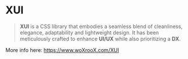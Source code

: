 # XUI

> **XUI** is a CSS library that embodies a seamless blend of cleanliness, elegance, adaptability and lightweight design.
> It has been meticulously crafted to enhance **UI/UX** while also prioritizing a **DX**.

More info here: https://www.woXrooX.com/XUI
